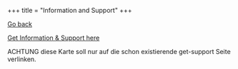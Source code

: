 +++
title = "Information and Support"
+++

[Go back](/home)

[Get Information & Support here](/get-support)

ACHTUNG diese Karte soll nur auf die schon existierende get-support Seite verlinken.